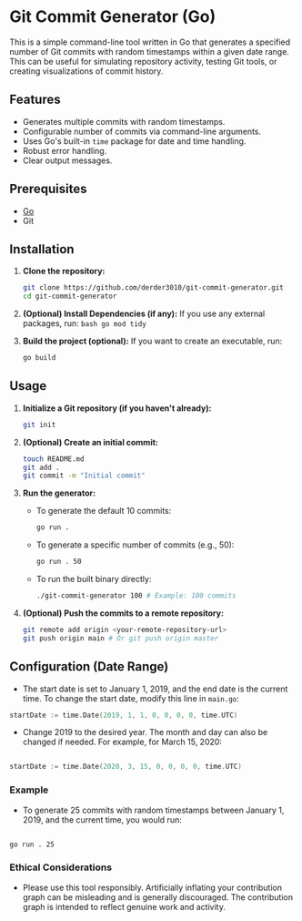 # Git Commit Generator (Go)

This is a simple command-line tool written in Go that generates a specified number of Git commits with random timestamps within a given date range. This can be useful for simulating repository activity, testing Git tools, or creating visualizations of commit history.

## Features

*   Generates multiple commits with random timestamps.
*   Configurable number of commits via command-line arguments.
*   Uses Go's built-in `time` package for date and time handling.
*   Robust error handling.
*   Clear output messages.

## Prerequisites

*   [Go](https://go.dev/dl/)
*   Git

## Installation

1.  **Clone the repository:**

    ```bash
    git clone https://github.com/derder3010/git-commit-generator.git
    cd git-commit-generator
    ```

2.  **(Optional) Install Dependencies (if any):**
    If you use any external packages, run:
        ```bash
        go mod tidy
        ```

3.  **Build the project (optional):**
    If you want to create an executable, run:

    ```bash
    go build
    ```

## Usage

1.  **Initialize a Git repository (if you haven't already):**

    ```bash
    git init
    ```

2.  **(Optional) Create an initial commit:**

    ```bash
    touch README.md
    git add .
    git commit -m "Initial commit"
    ```

3.  **Run the generator:**

    *   To generate the default 10 commits:

        ```bash
        go run .
        ```

    *   To generate a specific number of commits (e.g., 50):

        ```bash
        go run . 50
        ```

    *   To run the built binary directly:

        ```bash
        ./git-commit-generator 100 # Example: 100 commits
        ```

4.  **(Optional) Push the commits to a remote repository:**

    ```bash
    git remote add origin <your-remote-repository-url>
    git push origin main # Or git push origin master
    ```

## Configuration (Date Range)

*   The start date is set to January 1, 2019, and the end date is the current time. To change the start date, modify this line in `main.go`:

```go
startDate := time.Date(2019, 1, 1, 0, 0, 0, 0, time.UTC)
```
*   Change 2019 to the desired year. The month and day can also be changed if needed. For example, for March 15, 2020:

```Go

startDate := time.Date(2020, 3, 15, 0, 0, 0, 0, time.UTC)
```

### Example

*   To generate 25 commits with random timestamps between January 1, 2019, and the current time, you would run:
```Bash

go run . 25
```
### Ethical Considerations
*   Please use this tool responsibly. Artificially inflating your contribution graph can be misleading and is generally discouraged. The contribution graph is intended to reflect genuine work and activity.